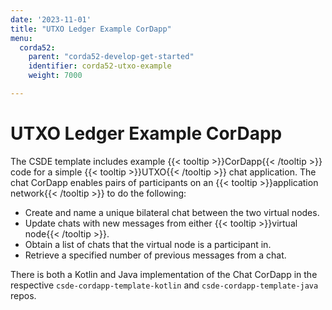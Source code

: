 ```yaml
---
date: '2023-11-01'
title: "UTXO Ledger Example CorDapp"
menu:
  corda52:
    parent: "corda52-develop-get-started"
    identifier: corda52-utxo-example
    weight: 7000

---
```

# UTXO Ledger Example CorDapp
The CSDE template includes example {{< tooltip >}}CorDapp{{< /tooltip >}} code for a simple {{< tooltip >}}UTXO{{< /tooltip >}} chat application. The chat CorDapp enables pairs of participants on an {{< tooltip >}}application network{{< /tooltip >}} to do the following:

* Create and name a unique bilateral chat between the two virtual nodes.
* Update chats with new messages from either {{< tooltip >}}virtual node{{< /tooltip >}}.
* Obtain a list of chats that the virtual node is a participant in.
* Retrieve a specified number of previous messages from a chat.

There is both a Kotlin and Java implementation of the Chat CorDapp in the respective `csde-cordapp-template-kotlin` and `csde-cordapp-template-java` repos.

